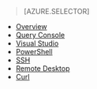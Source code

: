 > [AZURE.SELECTOR]
- [Overview](../articles/hdinsight/hdinsight-use-hive.md)
- [Query Console](../articles/hdinsight/hdinsight-hadoop-use-hive-query-console.md)
- [Visual Studio](../articles/hdinsight/hdinsight-hadoop-use-hive-visual-studio.md)
- [PowerShell](../articles/hdinsight/hdinsight-hadoop-use-hive-powershell.md)
- [SSH](../articles/hdinsight/hdinsight-hadoop-use-hive-ssh.md)
- [Remote Desktop](../articles/hdinsight/hdinsight-hadoop-use-hive-remote-desktop.md)
- [Curl](../articles/hdinsight/hdinsight-hadoop-use-hive-curl.md)

<!---HONumber=August15_HO6-->